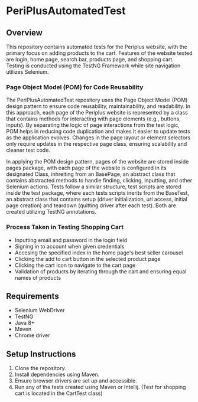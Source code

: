 # PeriPlusAutomatedTest

## Overview

This repository contains automated tests for the Periplus website, with the primary focus on adding products to the cart. Features of the website tested are login, home page, search bar, products page, and shopping cart. Testing is conducted using the TestNG Framework while site navigation utilizes Selenium.


### Page Object Model (POM) for Code Reusability
The PeriPlusAutomatedTest repository uses the Page Object Model (POM) design pattern to ensure code reusability, maintainability, and readability. In this approach, each page of the Periplus website is represented by a class that contains methods for interacting with page elements (e.g., buttons, inputs). By separating the logic of page interactions from the test logic, POM helps in reducing code duplication and makes it easier to update tests as the application evolves. Changes in the page layout or element selectors only require updates in the respective page class, ensuring scalability and cleaner test code.

In applying the POM design pattern, pages of the website are stored inside pages package, with each page of the website is configured in its designated Class, inhreiting from an BasePage, an abstract class that contains abstracted methods to handle finding, clicking, inputting, and other Selenium actions.
Tests follow a similar structure, test scripts are stored inside the test package, where each tests scripts inerits from the BaseTest, an abstract class that contains setup (driver initialization, url access, initial page creation) and teardown (quitting driver after each test). Both are created utilizing TestNG annotations.

### Process Taken in Testing Shopping Cart
- Inputting email and password in the login field
- Signing in to account when given credentials
- Accesing the specified index in the home page's best seller carousel
- Clicking the add to cart button in the selected product page
- Clicking the cart icon to navigate to the cart page
- Validation of products by iterating through the cart and ensuring equal names of products

## Requirements
- Selenium WebDriver
- TestNG
- Java 8+
- Maven
- Chrome driver

## Setup Instructions
1. Clone the repository.
2. Install dependencies using Maven.
3. Ensure browser drivers are set up and accessible.
4. Run any of the tests created using Maven or Intellij. (Test for shopping cart is located in the CartTest class)
